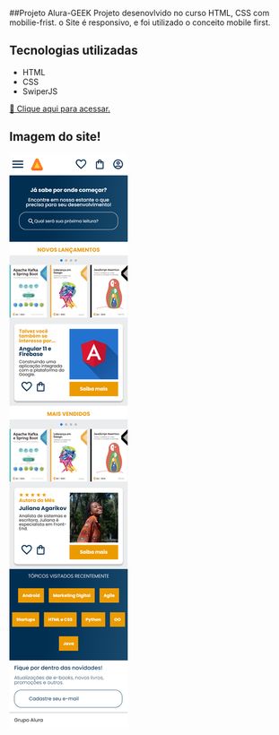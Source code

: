 ##Projeto Alura-GEEK
Projeto desenovlvido no curso HTML, CSS com mobilie-frist.
o Site é responsivo, e foi utilizado o conceito mobile first.

## Tecnologias utilizadas
* HTML
* CSS
* SwiperJS

[🔗 Clique aqui para acessar.](https://alinechaves2911.github.io/Alurabooks/)
## Imagem do site!
![preview](AluraBooks.png)
